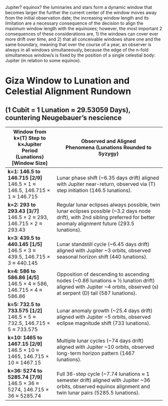 Jupiter? equinox? the luminaries and stars form a dynamic window that becomes larger the further the current center of the window moves away from the initial observation date; the increasing window length and its limitation are a necessary consequence of the decision to align the maximum window length with the equinoxes; however, the most important 2 consequences of these considerations are, 1) the windows can cover ever more drift over time, and 2) that all conceivable windows share one and the same boundary, meaning that over the course of a year, an observer is always in all windows simultaneously, because the edge of the n-fold simultaneous window/s is fixed by the position of a single celestial body: Jupiter (in relation to some equinox).


# Giza Window to Lunation and<br>Celestial Alignment Rundown

## (1 Cubit = 1 Lunation ≈ 29.53059 Days),<br>countering Neugebauer’s nescience

| **Window from k×(T) Step to k×Jupiter<br>Period (Lunations) [Window Size]** | **Observed and Aligned<br>Phenomena (Lunations Rounded to Syzygy)** |
|------------------------------------------------------------------------|---------------------------------------------------------------|
| **k=1: 146.5 to 146.715 [2/9]**<br>146.5 × 1 ≈ 146.5, 146.715 × 1 ≈ 146.715 | Lunar phase shift (~6.35 days drift) aligned with Jupiter near-return, observed via (T) step initiation (146.5 lunations). |
| **k=2: 293 to 293.43 [3/7]**<br>146.5 × 2 ≈ 293, 146.715 × 2 ≈ 293.43 | Regular lunar eclipses always possible, twin lunar eclipses possible (~3.2 days node drift), with 2nd sibling preferred for better anomaly alignment future (293.5 lunations). |
| **k=3: 439.5 to 440.145 [1/5]**<br>146.5 × 3 ≈ 439.5, 146.715 × 3 ≈ 440.145 | Lunar standstill cycle (~6.45 days drift) aligned with Jupiter ~3 orbits, observed seasonal horizon shift (440 lunations). |
| **k=4: 586 to 586.86 [4/5]**<br>146.5 × 4 ≈ 586, 146.715 × 4 ≈ 586.86 | Opposition of descending to ascending nodes (~0.86 lunations ≈ ½ lunation drift) aligned with Jupiter ~4 orbits, observed (s) at serpent (D) tail (587 lunations). |
| **k=5: 732.5 to 733.575 [1/2]**<br>146.5 × 5 ≈ 732.5, 146.715 × 5 ≈ 733.575 | Lunar anomaly growth (~25.4 days drift) aligned with Jupiter ~5 orbits, observed eclipse magnitude shift (733 lunations). |
| **k=10: 1465 to 1467.15 [2/9]**<br>146.5 × 10 ≈ 1465, 146.715 × 10 ≈ 1467.15 | Multiple lunar cycles (~74 days drift) aligned with Jupiter ~10 orbits, observed long-term horizon pattern (1467 lunations). |
| **k=36: 5274 to 5285.74 [7/9]**<br>146.5 × 36 ≈ 5274, 146.715 × 36 ≈ 5285.74 | Full 36-step cycle (~7.74 lunations ≈ 1 semester drift) aligned with Jupiter ~36 orbits, observed equinox alignment and twin lunar pairs (5285.5 lunations). |
